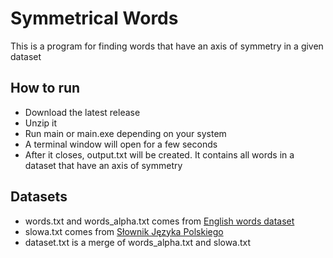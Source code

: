 # Symmetrical Words

This is a program for finding words that have an axis of symmetry in a given dataset

## How to run

- Download the latest release
- Unzip it
- Run main or main.exe depending on your system
- A terminal window will open for a few seconds
- After it closes, output.txt will be created. It contains all words in a dataset that have an axis of symmetry

## Datasets

- words.txt and words_alpha.txt comes from [English words dataset](https://github.com/dwyl/english-words)
- slowa.txt comes from [Słownik Języka Polskiego](https://sjp.pl/sl/odmiany/)
- dataset.txt is a merge of words_alpha.txt and slowa.txt
